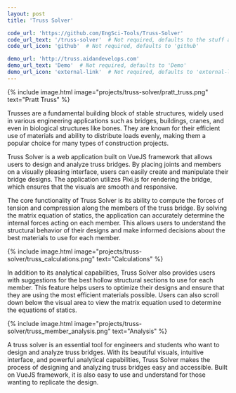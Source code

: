 ```yaml
---
layout: post
title: 'Truss Solver'

code_url: 'https://github.com/EngSci-Tools/Truss-Solver'
code_url_text: '/truss-solver'  # Not required, defaults to the stuff after the last '/'
code_url_icon: 'github'  # Not required, defaults to 'github'

demo_url: 'http://truss.aidandevelops.com'
demo_url_text: 'Demo'  # Not required, defaults to 'Demo'
demo_url_icon: 'external-link'  # Not required, defaults to 'external-link'
---
```


{% include image.html image="projects/truss-solver/pratt_truss.png" text="Pratt Truss" %}

Trusses are a fundamental building block of stable structures, widely used in various engineering applications such as bridges, buildings, cranes, and even in biological structures like bones. They are known for their efficient use of materials and ability to distribute loads evenly, making them a popular choice for many types of construction projects.

Truss Solver is a web application built on VueJS framework that allows users to design and analyze truss bridges. By placing joints and members on a visually pleasing interface, users can easily create and manipulate their bridge designs. The application utilizes Pixi.js for rendering the bridge, which ensures that the visuals are smooth and responsive.

The core functionality of Truss Solver is its ability to compute the forces of tension and compression along the members of the truss bridge. By solving the matrix equation of statics, the application can accurately determine the internal forces acting on each member. This allows users to understand the structural behavior of their designs and make informed decisions about the best materials to use for each member.

{% include image.html image="projects/truss-solver/truss_calculations.png" text="Calculations" %}

In addition to its analytical capabilities, Truss Solver also provides users with suggestions for the best hollow structural sections to use for each member. This feature helps users to optimize their designs and ensure that they are using the most efficient materials possible. Users can also scroll down below the visual area to view the matrix equation used to determine the equations of statics.

{% include image.html image="projects/truss-solver/truss_member_analysis.png" text="Analysis" %}

A truss solver is an essential tool for engineers and students who want to design and analyze truss bridges. With its beautiful visuals, intuitive interface, and powerful analytical capabilities, Truss Solver makes the process of designing and analyzing truss bridges easy and accessible. Built on VueJS framework, it is also easy to use and understand for those wanting to replicate the design.